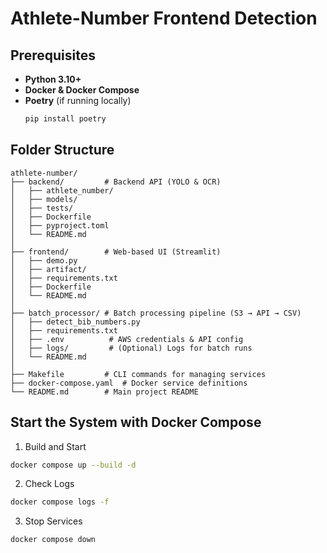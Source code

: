# Athlete-Number Frontend Detection

## **Prerequisites**
- **Python 3.10+**
- **Docker & Docker Compose**
- **Poetry** (if running locally)
  ```bash
  pip install poetry
  ```

## Folder Structure
```plantuml
athlete-number/
├── backend/         # Backend API (YOLO & OCR)
│   ├── athlete_number/
│   ├── models/
│   ├── tests/
│   ├── Dockerfile
│   ├── pyproject.toml
│   └── README.md
│
├── frontend/        # Web-based UI (Streamlit)
│   ├── demo.py
│   ├── artifact/
│   ├── requirements.txt
│   ├── Dockerfile
│   └── README.md
│
├── batch_processor/ # Batch processing pipeline (S3 → API → CSV)
│   ├── detect_bib_numbers.py
│   ├── requirements.txt
│   ├── .env          # AWS credentials & API config
│   ├── logs/         # (Optional) Logs for batch runs
│   └── README.md
│
├── Makefile         # CLI commands for managing services
├── docker-compose.yaml  # Docker service definitions
└── README.md        # Main project README
```

## Start the System with Docker Compose
1. Build and Start
```bash
docker compose up --build -d
```
2. Check Logs
```bash
docker compose logs -f
```
3. Stop Services
```bash
docker compose down
```
